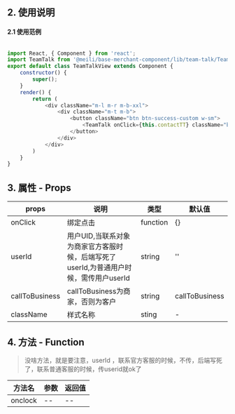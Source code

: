 ## 2. 使用说明
#### 2.1 使用范例

```javascript

import React, { Component } from 'react';
import TeamTalk from '@meili/base-merchant-component/lib/team-talk/TeamTalk';
export default class TeamTalkView extends Component {
	constructor() {
		super();
	}
	render() {
		return (
			<div className="m-l m-r m-b-xxl">
				<div className="m-t m-b">
					<button className="btn btn-success-custom w-sm">
						<TeamTalk onClick={this.contactTT} className="buttonA fr" userId="b14n0c#23" callToBusiness >立即咨询</TeamTalk>
					</button>
				</div>
			</div>
		)
	}
}	

```
	
## 3. 属性 - Props

| props        | 说明           | 类型         |   默认值       |
| ------------ | ------------- | ------------ | ------------  |
| onClick        | 绑定点击           | function       | {}         |
| userId          | 用户UID,当联系对象为商家官方客服时候，后端写死了userId,为普通用户时候，需传用户userId        | string       | ''  |
| callToBusiness     | callToBusiness为商家，否则为客户| string       | callToBusiness |
| className     | 样式名称 | sting | -   |

## 4. 方法 - Function

> 没啥方法，就是要注意，userId ，联系官方客服的时候，不传，后端写死了，联系普通客服的时候，传userid就ok了

| 方法名        | 参数          | 返回值         |
| ------------ | ------------- | ------------ |
| onclock       | --            | --       |






